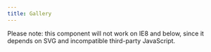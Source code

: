 ```yaml
---
title: Gallery
---
```


Please note: this component will not work on IE8 and below, since it depends on SVG and incompatible third-party JavaScript.
